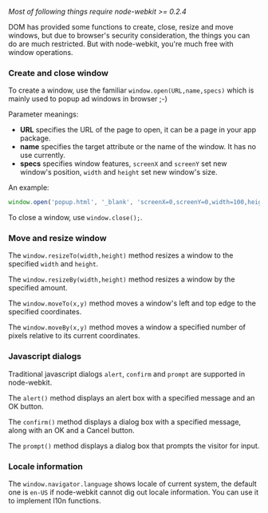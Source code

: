 _Most of following things require node-webkit >= 0.2.4_

DOM has provided some functions to create, close, resize and move windows, but due to browser's security consideration, the things you can do are much restricted. But with node-webkit, you're much free with window operations.

### Create and close window

To create a window, use the familiar `window.open(URL,name,specs)` which is mainly used to popup ad windows in browser ;-)

Parameter meanings:

* **URL** specifies the URL of the page to open, it can be a page in your app package.
* **name** specifies the target attribute or the name of the window. It has no use currently.
* **specs** specifies window features, `screenX` and `screenY` set new window's position, `width` and `height` set new window's size.

An example:

````javascript
window.open('popup.html', '_blank', 'screenX=0,screenY=0,width=100,height=100');
````

To close a window, use `window.close();`.

### Move and resize window

The `window.resizeTo(width,height)` method resizes a window to the specified `width` and `height`.

The `window.resizeBy(width,height)` method resizes a window by the specified amount.

The `window.moveTo(x,y)` method moves a window's left and top edge to the specified coordinates.

The `window.moveBy(x,y)` method moves a window a specified number of pixels relative to its current coordinates.

### Javascript dialogs

Traditional javascript dialogs `alert`, `confirm` and `prompt` are supported in node-webkit.

The `alert()` method displays an alert box with a specified message and an OK button.

The `confirm()` method displays a dialog box with a specified message, along with an OK and a Cancel button.

The `prompt()` method displays a dialog box that prompts the visitor for input.

### Locale information

The `window.navigator.language` shows locale of current system, the default one is `en-US` if node-webkit cannot dig out locale information. You can use it to implement l10n functions.
